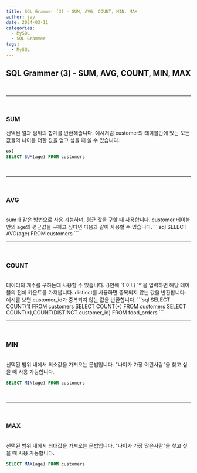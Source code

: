 ```yaml
---
title: SQL Grammer (3) - SUM, AVG, COUNT, MIN, MAX
author: jay
date: 2024-03-11
categories:
  - MySQL
  - SQL Grammer
tags:
  - MySQL
---
```

## **SQL Grammer (3) - SUM, AVG, COUNT, MIN, MAX**

<br />

---

<br/>


### **SUM**

선택된 열과 범위의 합계를 반환해줍니다. 예시처럼 customer의 테이블안에 있는 모든 값들의 나이를 더한 값을 얻고 싶을 때 쓸 수 있습니다.
```sql
ex)
SELECT SUM(age) FROM customers
```


<br />

---

<br/>

### **AVG**
<br/>
sum과 같은 방법으로 사용 가능하며, 평균 값을 구할 때 사용합니다. customer 테이블 안의 age의 평균값을 구하고 싶다면 다음과 같이 사용할 수 있습니다.
```sql
SELECT AVG(age) FROM customers
```


<br />

---

<br/>


### **COUNT**
<br/>
데이터의 개수를 구하는데 사용할 수 있습니다. ()안에 `1`이나 `*`을 입력하면 해당 테이블의 전체 카운트를 가져옵니다. distinct를 사용하면 중복되지 않는 값을 반환합니다. 예시를 보면 customer_id가 중복되지 않는 값을 반환합니다.
```sql
SELECT COUNT(1) FROM customers
SELECT COUNT(*) FROM customers
SELECT COUNT(*),COUNT(DISTINCT customer_id) FROM food_orders
```


<br />

---

<br/>



### **MIN**
<br/>
선택된 범위 내에서 최소값을 가져오는 문법입니다. "나이가 가장 어린사람"을 찾고 싶을 때 사용 가능합니다.

```sql
SELECT MIN(age) FROM customers
```


<br />

---

<br/>



### **MAX**
<br/>
선택된 범위 내에서 최대값을 가져오는 문법입니다. "나이가 가장 많은사람"을 찾고 싶을 때 사용 가능합니다.

```sql
SELECT MAX(age) FROM customers
```

